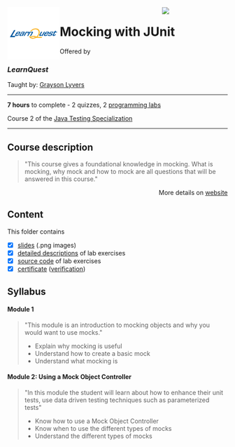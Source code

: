<a href="https://www.coursera.org/learn/mocking-j-unit">
  <img src="/img/Java_Testing_logo.avif" width="150" align="right">
</a>

<img src="/img/LearnQuest_logo.png" width="120" align="left">

# Mocking with JUnit

Offered by 
### *LearnQuest*

Taught by: [Grayson Lyvers](https://www.coursera.org/instructor/~80014260)

---

**7 hours** to complete - 2 quizzes, 2 [programming labs](./Labs)

Course 2 of the [Java Testing Specialization](../) 

---

## Course description

>"This course gives a foundational knowledge in mocking. What is mocking, why mock and how to mock are all questions that will be answered in this course."

<p align="right">More details on <a href="https://www.coursera.org/learn/mocking-j-unit">website</a></p>

## Content
This folder contains 
- [x] [slides](./Slides/README.md) (.png images)
- [x] [detailed descriptions](./Labs) of lab exercises
- [x] [source code](./Codes/StudentWork/solutions) of lab exercises
- [x] [certificate](./Coursera_Certificate_Overview_of_JUnit_Testing.pdf) ([verification](https://coursera.org/verify/R9DQXAGRSU7S))

## Syllabus

#### Module 1

>"This module is an introduction to mocking objects and why you would want to use mocks."
>- Explain why mocking is useful
>- Understand how to create a basic mock
>- Understand what mocking is

#### Module 2: Using a Mock Object Controller

>"In this module the student will learn about how to enhance their unit tests, use data driven testing techniques such as parameterized tests"
>- Know how to use a Mock Object Controller
>- Know when to use the different types of mocks
>- Understand the different types of mocks
